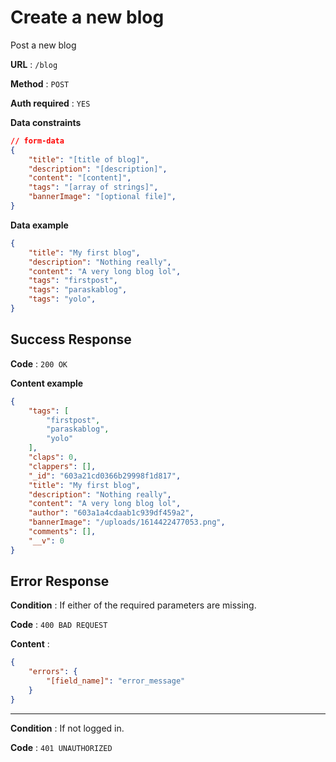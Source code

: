 # Create a new blog

Post a new blog

**URL** : `/blog`

**Method** : `POST`

**Auth required** : `YES`

**Data constraints**

```json
// form-data
{
    "title": "[title of blog]",
    "description": "[description]",
    "content": "[content]",
    "tags": "[array of strings]",
    "bannerImage": "[optional file]",
}
```

**Data example**

```json
{
    "title": "My first blog",
    "description": "Nothing really",
    "content": "A very long blog lol",
    "tags": "firstpost",
    "tags": "paraskablog",
    "tags": "yolo",
}
```

## Success Response

**Code** : `200 OK`

**Content example**

```json
{
    "tags": [
        "firstpost",
        "paraskablog",
        "yolo"
    ],
    "claps": 0,
    "clappers": [],
    "_id": "603a21cd0366b29998f1d817",
    "title": "My first blog",
    "description": "Nothing really",
    "content": "A very long blog lol",
    "author": "603a1a4cdaab1c939df459a2",
    "bannerImage": "/uploads/1614422477053.png",
    "comments": [],
    "__v": 0
}
```

## Error Response

**Condition** : If either of the required parameters are missing.

**Code** : `400 BAD REQUEST`

**Content** :

```json
{
    "errors": {
        "[field_name]": "error_message"
    }
}
```

---

**Condition** : If not logged in.

**Code** : `401 UNAUTHORIZED`

```